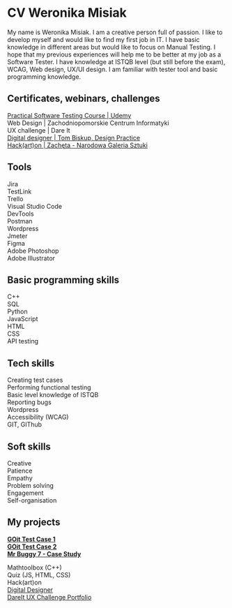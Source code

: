 <h1>CV Weronika Misiak</h1>
My name is Weronika Misiak. I am a creative person full of passion. I like to develop myself and would like to find my first job in IT. I have basic knowledge in different areas but would like to focus on Manual Testing. I hope that my previous experiences will help me to be better at my job as a Software Tester. I have knowledge at ISTQB level (but still before the exam), WCAG, Web design, UX/UI design. I am familiar with tester tool and basic programming knowledge. 

<h2>Certificates, webinars, challenges</h2>
<a href="https://github.com/werkatworzy/CV-WM/blob/main/udemy_praktycznytest.pdf">Practical Software Testing Course | Udemy</a> <br>
Web Design | Zachodniopomorskie Centrum Informatyki <br>
UX challenge | Dare It<br>
<a href="https://credsverse.com/credentials/c308b11e-0762-45a3-860c-fd95eb50a0a8">Digital designer | Tom Biskup, Design Practice</a> <br>
<a href="https://www.linkedin.com/feed/update/urn:li:activity:6980852720874270720/?updateEntityUrn=urn%3Ali%3Afs_feedUpdate%3A%28V2%2Curn%3Ali%3Aactivity%3A6980852720874270720%29">Hack(art)on | Zachęta - Narodowa Galeria Sztuki</a> <br>

<h2>Tools</h2>
Jira <br>
TestLink <br>
Trello <br>
Visual Studio Code <br>
DevTools <br>
Postman <br>
Wordpress <br>
Jmeter<br>
Figma<br>
Adobe Photoshop<br>
Adobe Illustrator

<h2>Basic programming skills</h2>
C++ <br>
SQL <br>
Python <br>
JavaScript <br>
HTML <br>
CSS <br>
API testing

<h2>Tech skills</h2>
Creating test cases <br>
Performing functional testing <br>
Basic level knowledge of ISTQB<br>
Reporting bugs <br>
Wordpress <br>
Accessibility (WCAG) <br>
GIT, GIThub


<h2>Soft skills</h2>
Creative <br>
Patience <br>
Empathy <br>
Problem solving <br>
Engagement <br>
Self-organisation <br>


<h2>My projects</h2>
<b><a href="https://github.com/werkatworzy/GOit">GOit Test Case 1</a></b> <br>
<b><a href="https://github.com/werkatworzy/GOit2">GOit Test Case 2</a></b> <br>
<b><a href="https://werkatworzy.atlassian.net/jira/core/projects/MB7/board">Mr Buggy 7 - Case Study</a></b>
<br>

Mathtoolbox (C++)<br>
Quiz (JS, HTML, CSS)<br>
Hack(art)on <br>
<a href="https://www.figma.com/file/X2kHSeLigoWFLU9y5O1y7a/Inner-Harmony?type=design&node-id=82%3A2183&mode=design&t=pJVHJD8xQ7mLkeSs-1">Digital Designer </a> <br>
<a href="https://www.figma.com/file/XD5MtjYEsU2uvkwmXa1p5O/Prezentacja%3A-Zbuduj-portfolio-UX-(Dare-It).-Aplikacja-booksYA!---Weronika-K%C4%99pa?type=design&node-id=0%3A1&mode=design&t=9sHzoDA0bCtMXQZ1-1">DareIt UX Challenge Portfolio <br>
